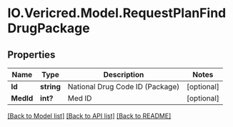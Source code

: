 # IO.Vericred.Model.RequestPlanFindDrugPackage
## Properties

Name | Type | Description | Notes
------------ | ------------- | ------------- | -------------
**Id** | **string** | National Drug Code ID (Package) | [optional] 
**MedId** | **int?** | Med ID | [optional] 

[[Back to Model list]](../README.md#documentation-for-models) [[Back to API list]](../README.md#documentation-for-api-endpoints) [[Back to README]](../README.md)

